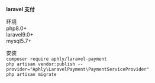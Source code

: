 **laravel 支付**<br>

环境<br>
php8.0+<br>
laravel9.0+<br>
mysql5.7+<br>

安装<br>
`composer require aphly/laravel-payment` <br>
`php artisan vendor:publish --provider="Aphly\LaravelPayment\PaymentServiceProvider"` <br>
`php artisan migrate` <br>


